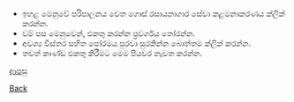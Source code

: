 * ඉහළ මෙනුවේ පරිපාලනය වෙත ගොස් රසායනාගාර සේවා කළමනාකරණය ක්ලික් කරන්න.
* වම් පස මෙනුවෙන්, එකතු කරන්න ප්‍රවර්ගය තෝරන්න.
* අවශ්‍ය විස්තර සහිත පෝරමය පුරවා සුරකින්න බොත්තම ක්ලික් කරන්න.
* තවත් කාණ්ඩ එකතු කිරීමට මෙම පියවර නැවත කරන්න.

[ආපසු](https://github.com/hmislk/hmis/wiki/%E0%B6%BB%E0%B7%83%E0%B7%8F%E0%B6%BA%E0%B6%B1%E0%B7%8F%E0%B6%9C%E0%B7%8F%E0%B6%BB-%E0%B7%83%E0%B7%9A%E0%B7%80%E0%B7%8F-%E0%B6%9A%E0%B7%85%E0%B6%B8%E0%B6%B1%E0%B7%8F%E0%B6%9A%E0%B6%BB%E0%B6%AB%E0%B6%BA-%E0%B6%9A%E0%B6%BB%E0%B6%B1%E0%B7%8A%E0%B6%B1)

[Back](https://github.com/hmislk/hmis/wiki)
